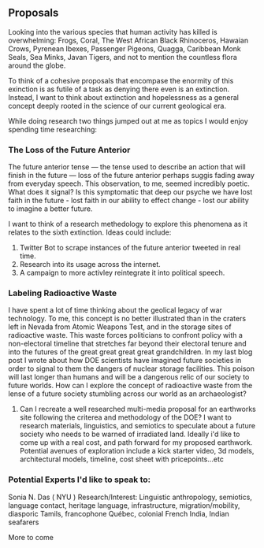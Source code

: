 ## Proposals

Looking into the various species that human activity has killed is overwhelming: Frogs, Coral, The West African Black Rhinoceros, Hawaian Crows, Pyrenean Ibexes, Passenger Pigeons, Quagga, Caribbean Monk Seals, Sea Minks, Javan Tigers, and not to mention the countless flora around the globe.  

To think of a cohesive proposals that encompase the enormity of this exinction is as futile of a task as denying there even is an extinction.  Instead, I want to think about extinction and hopelessness as a general concept deeply rooted in the science of our current geological era.  

While doing research two things jumped out at me as topics I would enjoy spending time researching:

### The Loss of the Future Anterior 

The future anterior tense — the tense used to describe an action that will finish in the future —  loss of the future anterior perhaps suggis fading away from everyday speech. This observation, to me, seemed incredibly poetic. What does it signal? Is this symptomatic that deep our psyche we have lost faith in the future - lost faith in our ability to effect change - lost our ability to imagine a better future.  

I want to think of a research methedology to explore this phenomena as it relates to the sixth extinction. Ideas could include:

1. Twitter Bot to scrape instances of the future anterior tweeted in real time. 
2. Research into its usage across the internet.
3. A campaign to more activley reintegrate it into political speech.



### Labeling Radioactive Waste

I have spent a lot of time thinking about the geolical legacy of war technology.  To me, this concept is no better illustrated than in the craters left in Nevada from Atomic Weapons Test, and in the storage sites of radioactive waste. This waste forces politicians to confront policy with a non-electoral timeline that stretches far beyond their electoral tenure and into the futures of the great great great great grandchildren.  In my last blog post I wrote about how DOE scientists have imagined future societies in order to signal to them the dangers of nuclear storage facilities.  This poison will last longer than humans and will be a dangerous relic of our society to future worlds. How can I explore the concept of radioactive waste from the lense of a future society stumbling across our world as an archaeologist?

1. Can I recreate a well researched multi-media proposal for an earthworks site following the criterea and methodology of the DOE?  I want to research materials, linguistics, and semiotics to speculate about a future society who needs to be warned of irradiated land. Ideally i'd like to come up with a real cost, and path forward for my proposed earthwork.  Potential avenues of exploration include a kick starter video, 3d models, architectural models, timeline, cost sheet with pricepoints...etc


### Potential Experts I'd like to speak to:

Sonia N. Das ( NYU ) Research/Interest: Linguistic anthropology, semiotics, language contact, heritage language, infrastructure, migration/mobility, diasporic Tamils, francophone Québec, colonial French India, Indian seafarers

More to come



